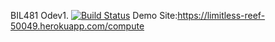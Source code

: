 BIL481 Odev1.
[![Build Status](https://travis-ci.org/togayyazar/myDemoApp.svg?branch=master)](https://travis-ci.org/togayyazar/myDemoApp)
Demo Site:https://limitless-reef-50049.herokuapp.com/compute
